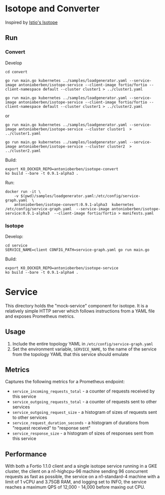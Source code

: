 # Isotope and Converter

Inspired by [Istio's Isotope](https://github.com/istio/tools/tree/master/isotope)

## Run

### Convert

Develop
```
cd convert

go run main.go kubernetes ../samples/loadgenerator.yaml --service-image antonioberben/isotope-service --client-image fortio/fortio --client-namespace default --cluster cluster1 > ../cluster1.yaml

go run main.go kubernetes ../samples/loadgenerator.yaml --service-image antonioberben/isotope-service --client-image fortio/fortio --client-namespace default --cluster cluster1 > ../cluster2.yaml
```

or
```
go run main.go kubernetes ../samples/loadgenerator.yaml --service-image antonioberben/isotope-service --cluster cluster1  > ../cluster1.yaml

go run main.go kubernetes ../samples/loadgenerator.yaml --service-image antonioberben/isotope-service --cluster cluster2  > ../cluster2.yaml
```

Build:
```
export KO_DOCKER_REPO=antonioberben/isotope-convert
ko build --bare -t 0.9.1-alpha3 .
```

Run:
```
docker run -it \
    -v $(pwd)/samples/loadgenerator.yaml:/etc/config/service-graph.yaml  \
    antonioberben/isotope-convert:0.9.1-alpha3  kubernetes /etc/config/service-graph.yaml  --service-image antonioberben/isotope-service:0.9.1-alpha3  --client-image fortio/fortio > manifests.yaml
```

### Isotope

Develop:
```
cd service
SERVICE_NAME=client CONFIG_PATH=service-graph.yaml go run main.go
```

Build:
```
export KO_DOCKER_REPO=antonioberben/isotope-service
ko build --bare -t 0.9.1-alpha4 .
```




# Service

This directory holds the "mock-service" component for isotope. It is a
relatively simple HTTP server which follows instructions from a YAML file and
exposes Prometheus metrics.

## Usage

1. Include the entire topology YAML in `/etc/config/service-graph.yaml`
1. Set the environment variable, `SERVICE_NAME`, to the name of the service
   from the topology YAML that this service should emulate

## Metrics

Captures the following metrics for a Prometheus endpoint:

- `service_incoming_requests_total` - a counter of requests received by this
  service
- `service_outgoing_requests_total` - a counter of requests sent to other
  services
- `service_outgoing_request_size` - a histogram of sizes of requests sent to
  other services
- `service_request_duration_seconds` - a histogram of durations from "request
  received" to "response sent"
- `service_response_size` - a histogram of sizes of responses sent from this
  service

## Performance

With both a Fortio 1.1.0 client and a single isotope service running in a GKE
cluster, the client on a n1-highcpu-96 machine sending 96 concurrent requests
as fast as possible, the service on a n1-standard-4 machine with a limit of 1
vCPU and 3.75GB RAM, and logging set to INFO, the service reaches a maximum
QPS of 12,000 - 14,000 before maxing out CPU.
